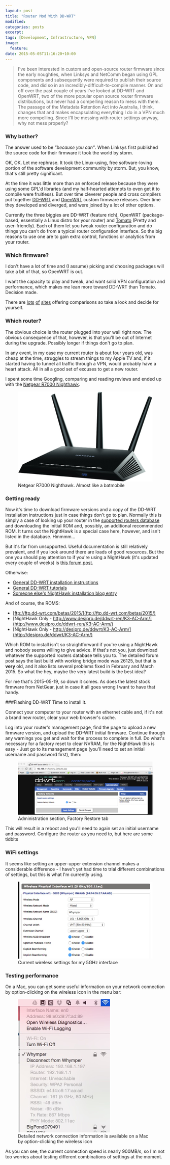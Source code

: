 ```yaml
---
layout: post
title: "Router Mod With DD-WRT"
modified:
categories: posts
excerpt:
tags: [Development, Infrastructure, VPN]
image:
  feature:
date: 2015-05-05T11:16:20+10:00
---
```

> I've been interested in custom and open-source router firmware since the early noughties, when Linksys and NetComm began using GPL  components and subsequently were required to publish their source code, and did so in an incredibly-difficult-to-compile manner.
> On and off over the past couple of years I've looked at DD-WRT and OpenWRT, two of the more popular open source router firmware distributions, but never had a compelling reason to mess with them. The passage of the Metadata Retention Act into Australia, I think, changes that and makes encapsulating everything I do in a VPN much more compelling. Since I'll be messing with router settings anyway, why not mess properly?

### Why bother?
The answer used to be *"because you can"*. When Linksys first published the source code for their firmware it took the world by storm.

OK, OK. Let me rephrase. It took the Linux-using, free software-loving portion of the software development community by storm. But, you know, that's still pretty significant.

At the time it was little more than an enforced release because they were using some GPL'd libraries (and my half-hearted attempts to even get it to compile were fruitless).  But over time cleverer people and cross compilers put together [DD-WRT](http://www.dd-wrt.com) and [OpenWRT](https://openwrt.org) custom firmware releases. Over time they developed and diverged, and were joined by a lot of other options. 

Currently the three biggies are DD-WRT (feature rich), OpenWRT (package-based, essentially a Linux distro for your router) and [Tomato](http://www.polarcloud.com/tomato) (Pretty and user-friendly). Each of them let you tweak router configuration and do things you can't do from a typical router configuration interface. So the big reasons to use one are to gain extra control, functions or analytics from your router.

### Which firmware?
I don't have a lot of time and (I assume) picking and choosing packages will take a bit of that, so OpenWRT is out.

I want the capacity to play and tweak, and want solid VPN configuration and performance, which makes me lean more toward DD-WRT than Tomato. Decision made.

There are [lots](https://vpncritic.com/tomato-vs-dd-wrt-vs-openwrt/) [of](http://securerouter.org/tech-tips/dd-wrt-or-tomato-or-openwrt-or/) [sites](http://vpnpick.com/dd-wrt-vs-tomato-vs-open-wrt/) offering comparisons so take a look and decide for yourself.

### Which router?
The obvious choice is the router plugged into your wall right now. The obvious consequence of that, however, is that you'll be out of Internet during the upgrade. Possibly longer if things don't go to plan.

In any event, in my case my current router is about four years old, was cheap at the time, struggles to stream things to my Apple TV and, if it started having to tunnel all traffic through a VPN, would probably have a heart attack. All in all a good set of excuses to get a new router.

I spent some time Googling, comparing and reading reviews and ended up with the [Netgear R7000 Nighthawk](http://www.netgear.com.au/home/products/networking/wifi-routers/R7000.aspx?gclid=CN2VlNvCsMUCFdcjvQoduXAATA).

<figure>
	<img class="centered-image" alt="Netgear R7000 Nighthawk" src="/images/2015-ddwrt/nighthawk.jpg">
	<figcaption>Netgear R7000 Nighthawk. Almost like a batmobile</figcaption>
</figure>

### Getting ready
Now it's time to download firmware versions and a copy of the DD-WRT installation instructions just in case things don't go to plan. Normally this is simply a case of looking up your router in the [supported routers database](http://www.dd-wrt.com/site/support/router-database) and downloading the initial ROM and, possibly, an additional recommended ROM. It turns out the NightHawk is a special case here, however, and isn't listed in the database. Hmmmm...

But it's far from unsupported. Useful documentation is still relatively prevalent, and if you look around there are loads of good resources. But the one you should pay attention to if you're using a NightHawk (it's updated every couple of weeks) is [this forum post](http://www.dd-wrt.com/phpBB2/viewtopic.php?t=264152).

Otherwise:

* [General DD-WRT installation instructions](http://www.dd-wrt.com/wiki/index.php/Installation)
* [General DD-WRT tutorials](http://www.dd-wrt.com/wiki/index.php/Tutorials)
* [Someone else's NightHawk installation blog entry](http://www.tweaking4all.com/hardware/netgear-r7000-dd-wrt/)

And of course, the ROMS:

* [ftp://ftp.dd-wrt.com/betas/2015/](ftp://ftp.dd-wrt.com/betas/2015/)
* [NightHawk Only - http://www.desipro.de/ddwrt-ren/K3-AC-Arm/](http://www.desipro.de/ddwrt-ren/K3-AC-Arm/)
* [NightHawk Only - http://desipro.de/ddwrt/K3-AC-Arm/](http://desipro.de/ddwrt/K3-AC-Arm/)

Which ROM to install isn't so straightforward if you're using a NightHawk and nobody seems willing to give advice. If that's not you, just download whatever the supported routers database tells you to. The detailed forum post says the last build with working bridge mode was 26125, but that is **very** old, and it also lists several problems fixed in February and March 2015. So what the hey, maybe the very latest build is the best idea?

For me that's 2015-05-19, so down it comes. As does the latest stock firmware from NetGear, just in case it all goes wrong I want to have that handy.

###Flashing DD-WRT
Time to install it.

Connect your computer to your router with an ethernet cable and, if it's not a brand new router, clear your web browser's cache.

Log into your router's management page, find the page to upload a new firmware version, and upload the DD-WRT initial firmware. Continue through any warnings you get and wait for the process to complete in full. Do what's necessary for a factory reset to clear NVRAM, for the NightHawk this is easy - Just go to its management page (you'll need to set an initial username and password first), then:
<figure>
	<img class="centered-image" alt="Administration-Factory-defaults" src="/images/2015-ddwrt/factory-restore.jpg">
	<figcaption>Administration section, Factory Restore tab</figcaption>
</figure>

This will result in a reboot and you'll need to again set an initial username and password. Configure the router as you need to, but here are some tidbits

### WiFi settings
It seems like setting an upper-upper extension channel makes a considerable difference - I have't yet had time to trial different combinations of settings, but this is what I'm currently using.

<figure>
	<img class="centered-image" alt="Wireless settings" src="/images/2015-ddwrt/wireless-settings.jpg">
	<figcaption>Current wireless settings for my 5GHz interface</figcaption>
</figure>

### Testing performance
On a Mac, you can get some useful information on your network connection by option-clicking on the wireless icon in the menu bar:

<figure>
	<img class="centered-image" alt="Detailed wireless connection info" src="/images/2015-ddwrt/wireless-status.jpg">
	<figcaption>Detailed network connection information is available on a Mac by option-clicking the wireless icon</figcaption>
</figure>

As you can see, the current connection speed is nearly 900MB/s, so I'm not too worries about testing different combinations of settings at the moment.
